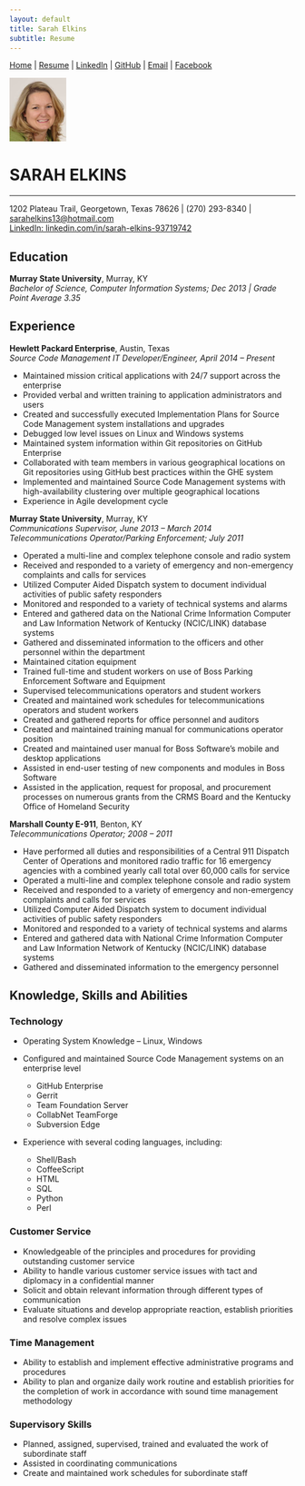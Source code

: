 ```yaml
---
layout: default
title: Sarah Elkins
subtitle: Resume
---
```



[Home](./index.md) | [Resume](./SarahElkinsResume.md) | [LinkedIn](linkedin.com/in/sarah-elkins-93719742) | [GitHub](https://github.com/selkins13) | [Email](malto:sarahelkins13@hotmail.com) | [Facebook](https://www.facebook.com/selkins13)

<img src="./assets/images/HeadShot.jpg" width="100">   

# SARAH ELKINS  
***  
1202 Plateau Trail, Georgetown, Texas 78626 | (270) 293-8340 | sarahelkins13@hotmail.com   
[LinkedIn: linkedin.com/in/sarah-elkins-93719742](linkedin.com/in/sarah-elkins-93719742)  

## Education
__Murray State University__, Murray, KY  
_Bachelor of Science, Computer Information Systems; Dec 2013 | Grade Point Average 3.35_  

## Experience  
__Hewlett Packard Enterprise__, Austin, Texas  
_Source Code Management IT Developer/Engineer, April 2014 – Present_  
  * Maintained mission critical applications with 24/7 support across the enterprise  
  * Provided verbal and written training to application administrators and users  
  * Created and successfully executed Implementation Plans for Source Code Management system installations and upgrades  
  * Debugged low level issues on Linux and Windows systems   
  * Maintained system information within Git repositories on GitHub Enterprise  
  * Collaborated with team members in various geographical locations on Git repositories using GitHub best practices within the GHE system  
  * Implemented and maintained Source Code Management systems with high-availability clustering over multiple geographical locations  
  * Experience in Agile development cycle  


__Murray State University__, Murray, KY  
_Communications Supervisor, June 2013 – March 2014_  
_Telecommunications Operator/Parking Enforcement; July 2011_  
  * Operated a multi-line and complex telephone console and radio system  
  * Received and responded to a variety of emergency and non-emergency complaints and calls for services  
  * Utilized Computer Aided Dispatch system to document individual activities of public safety responders  
  * Monitored and responded to a variety of technical systems and alarms  
  *	Entered and gathered data on the National Crime Information Computer and Law Information Network of Kentucky (NCIC/LINK) database systems
  *	Gathered and disseminated information to the officers and other personnel within the department
  *	Maintained citation equipment
  *	Trained full-time and student workers on use of Boss Parking Enforcement Software and Equipment
  *	Supervised telecommunications operators and student workers
  *	Created and maintained work schedules for telecommunications operators and student workers
  *	Created and gathered reports for office personnel and auditors
  *	Created and maintained training manual for communications operator position
  *	Created and maintained user manual for Boss Software’s mobile and desktop applications
  *	Assisted in end-user testing of new components and modules in Boss Software
  *	Assisted in the application, request for proposal, and procurement processes on numerous grants from the CRMS Board and the Kentucky Office of Homeland Security

__Marshall County E-911__, Benton, KY  
_Telecommunications Operator; 2008 – 2011_  
  *	Have performed all duties and responsibilities of a Central 911 Dispatch Center of Operations and monitored radio traffic for 16 emergency agencies with a combined yearly call total over 60,000 calls for service
  *	Operated a multi-line and complex telephone console and radio system
  *	Received and responded to a variety of emergency and non-emergency complaints and calls for services
  *	Utilized Computer Aided Dispatch system to document individual activities of public safety responders
  *	Monitored and responded to a variety of technical systems and alarms
  *	Entered and gathered data with National Crime Information Computer and Law Information Network of Kentucky (NCIC/LINK) database systems
  *	Gathered and disseminated information to the emergency personnel

## Knowledge, Skills and Abilities
### Technology  
  *	Operating System Knowledge – Linux, Windows  
  *	Configured and maintained Source Code Management systems on an enterprise level
    * GitHub Enterprise  
    * Gerrit  
    * Team Foundation Server  
    * CollabNet TeamForge  
    * Subversion Edge  


  * Experience with several coding languages, including:  
    * Shell/Bash  
    * CoffeeScript  
    * HTML  
    * SQL  
    * Python  
    * Perl  


### Customer Service
  * Knowledgeable of the principles and procedures for providing outstanding customer service
  * Ability to handle various customer service issues with tact and diplomacy in a confidential manner
  * Solicit and obtain relevant information through different types of communication
  * Evaluate situations and develop appropriate reaction, establish priorities and resolve complex issues

### Time Management
  * Ability to establish and implement effective administrative programs and procedures
  * Ability to plan and organize daily work routine and establish priorities for the completion of work in accordance with sound time management methodology

### Supervisory Skills
  * Planned, assigned, supervised, trained and evaluated the work of subordinate staff
  * Assisted in coordinating communications
  * Create and maintained work schedules for subordinate staff
